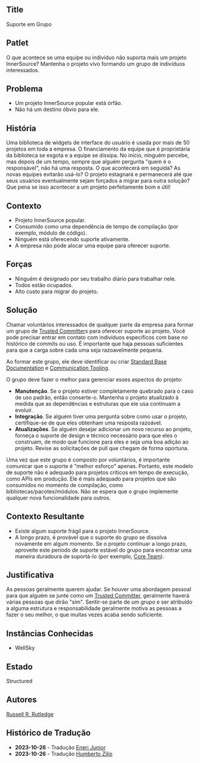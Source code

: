 ## Title

Suporte em Grupo

## Patlet

O que acontece se uma equipe ou indivíduo não suporta mais um projeto InnerSource?
Mantenha o projeto vivo formando um grupo de indivíduos interessados.

## Problema

* Um projeto InnerSource popular está órfão.
* Não há um destino óbvio para ele.

## História

Uma biblioteca de widgets de interface do usuário é usada por mais de 50 projetos em toda a empresa.
O financiamento da equipe que é proprietária da biblioteca se esgota e a equipe se dissipa.
No início, ninguém percebe, mas depois de um tempo, sempre que alguém pergunta "quem é o responsável", não há uma resposta.
O que acontecerá em seguida?
As novas equipes evitarão usá-lo?
O projeto estagnará e permanecerá até que seus usuários eventualmente sejam forçados a migrar para outra solução?
Que pena se isso acontecer a um projeto perfeitamente bom e útil!

## Contexto

* Projeto InnerSource popular.
* Consumido como uma dependência de tempo de compilação (por exemplo, módulo de código).
* Ninguém está oferecendo suporte ativamente.
* A empresa não pode alocar uma equipe para oferecer suporte.

## Forças

* Ninguém é designado por seu trabalho diário para trabalhar nele.
* Todos estão ocupados.
* Alto custo para migrar do projeto.

## Solução

Chamar voluntários interessados de qualquer parte da empresa para formar um grupo de [Trusted Committer][]s para oferecer suporte ao projeto.
Você pode precisar entrar em contato com indivíduos específicos com base no histórico de commits ou uso.
É importante que haja pessoas suficientes para que a carga sobre cada uma seja razoavelmente pequena.

Ao formar este grupo, ele deve identificar ou criar [Standard Base Documentation][] e [Communication Tooling][].

O grupo deve fazer o melhor para gerenciar esses aspectos do projeto:

* **Manutenção**. Se o projeto estiver completamente quebrado para o caso de uso padrão, então conserte-o.
Mantenha o projeto atualizado à medida que as dependências e estruturas que ele usa continuam a evoluir.
* **Integração**. Se alguém tiver uma pergunta sobre como usar o projeto, certifique-se de que eles obtenham uma resposta razoável.
* **Atualizações**. Se alguém desejar adicionar um novo recurso ao projeto, forneça o suporte de design e técnico necessário para que eles o construam, de modo que funcione para eles e seja uma boa adição ao projeto.
Revise as solicitações de pull que chegam de forma oportuna.

Uma vez que este grupo é composto por voluntários, é importante comunicar que o suporte é "melhor esforço" apenas.
Portanto, este modelo de suporte não é adequado para projetos críticos em tempo de execução, como APIs em produção.
Ele é mais adequado para projetos que são consumidos no momento de compilação, como bibliotecas/pacotes/módulos.
Não se espera que o grupo implemente qualquer nova funcionalidade para outros.

## Contexto Resultante

* Existe algum suporte frágil para o projeto InnerSource.
* A longo prazo, é provável que o suporte do grupo se dissolva novamente em algum momento. Se o projeto continuar a longo prazo, aproveite este período de suporte estável do grupo para encontrar uma maneira duradoura de suportá-lo (por exemplo, [Core Team][]).

## Justificativa

As pessoas geralmente querem ajudar.
Se houver uma abordagem pessoal para que alguém se junte como um [Trusted Committer][], geralmente haverá várias pessoas que dirão "sim".
Sentir-se parte de um grupo e ser atribuído a alguma estrutura e responsabilidade geralmente motiva as pessoas a fazer o seu melhor, o que muitas vezes acaba sendo suficiente.

## Instâncias Conhecidas

* WellSky

## Estado

Structured

## Autores

[Russell R. Rutledge][]

[Russell R. Rutledge]: https://github.com/rrrutledge
[Standard Base Documentation]: ./base-documentation.md
[Communication Tooling]: ./communication-tooling.md
[Trusted Committer]: ./trusted-committer.md
[Core Team]: ./core-team.md

## Histórico de Tradução

- **2023-10-26** - Tradução [Eneri Junior](https://github.com/jrcosta)
- **2023-10-26** - Tradução [Humberto Zilio](https://github.com/zilio)
